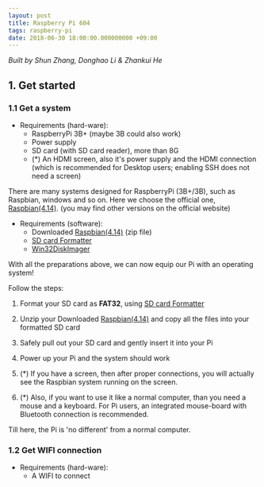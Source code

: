 ```yaml
---
layout: post
title: Raspberry Pi 604
tags: raspberry-pi
date: 2018-06-30 18:00:00.000000000 +09:00
---
```


*Built by Shun Zhang, Donghao Li & Zhankui He*



## 1. Get started

### 1.1 Get a system

- Requirements (hard-ware):
  - RaspberryPi 3B+ (maybe 3B could also work)
  - Power supply
  - SD card (with SD card reader), more than 8G
  - (*) An HDMI screen, also it's power supply and the HDMI connection (which is recommended for Desktop users; enabling SSH does not need a screen)

There are many systems designed for RaspberryPi (3B+/3B), such as Raspbian, windows and so on. Here we choose the official one, [Raspbian(4.14)](https://www.raspberrypi.org/downloads/raspbian/). (you may find other versions on the official website)

- Requirements (software):
  - Downloaded [Raspbian(4.14)](https://www.raspberrypi.org/downloads/raspbian/) (zip file)
  - [SD card Formatter](https://www.sdcard.org/downloads/formatter_4/)
  - [Win32DiskImager](http://sourceforge.net/projects/win32diskimager/)

With all the preparations above, we can now equip our Pi with an operating system! 

Follow the steps:

1. Format your SD card as **FAT32**,  using [SD card Formatter](https://www.sdcard.org/downloads/formatter_4/)

2. Unzip your Downloaded [Raspbian(4.14)](https://www.raspberrypi.org/downloads/raspbian/) and copy all the files into your formatted SD card

3. Safely pull out your SD card and gently insert it into your Pi

4. Power up your Pi and the system should work

5. (*) If you have a screen, then after proper connections, you will actually see the Raspbian system running on the screen.

6. (*) Also, if you want to use it like a normal computer, than you need a mouse and a keyboard. For Pi users, an integrated mouse-board with Bluetooth connection is recommended.

Till here, the Pi is 'no different' from a normal computer.



### 1.2 Get WIFI connection

- Requirements (hard-ware):
  - A WIFI to connect

